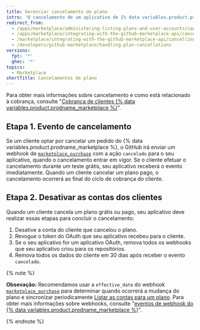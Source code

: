 ```yaml
---
title: Gerenciar cancelamento de plano
intro: 'O cancelamento de um aplicativo de {% data variables.product.prodname_marketplace %} aciona o webhook do evento [`marketplace_purchase` event](/marketplace/integrating-with-the-github-marketplace-api/github-marketplace-webhook-events) com a ação `cancelado`, que dá início ao fluxo de cancelamento.'
redirect_from:
  - /apps/marketplace/administering-listing-plans-and-user-accounts/cancelling-plans/
  - /apps/marketplace/integrating-with-the-github-marketplace-api/cancelling-plans/
  - /marketplace/integrating-with-the-github-marketplace-api/cancelling-plans
  - /developers/github-marketplace/handling-plan-cancellations
versions:
  fpt: '*'
  ghec: '*'
topics:
  - Marketplace
shortTitle: Cancelamentos de plano
---
```


Para obter mais informações sobre cancelamento e como está relacionado à cobrança, consulte "[Cobrança de clientes {% data variables.product.prodname_marketplace %}](/apps//marketplace/administering-listing-plans-and-user-accounts/billing-customers-in-github-marketplace)".

## Etapa 1. Evento de cancelamento

Se um cliente optar por cancelar um pedido do {% data variables.product.prodname_marketplace %}, o GitHub irá enviar um webhook de [`marketplace_purchase`](/marketplace/integrating-with-the-github-marketplace-api/github-marketplace-webhook-events/) com a ação `cancelado` para o seu aplicativo, quando o cancelamento entrar em vigor. Se o cliente efetuar o cancelamento durante um teste grátis, seu aplicativo receberá o evento imediatamente. Quando um cliente cancelar um plano pago, o cancelamento ocorrerá ao final do ciclo de cobrança do cliente.

## Etapa 2. Desativar as contas dos clientes

Quando um cliente cancela um plano grátis ou pago, seu aplicativo deve realizar essas etapas para concluir o cancelamento:

1. Desative a conta do cliente que cancelou o plano.
1. Revogue o token do OAuth que seu aplicativo recebeu para o cliente.
1. Se o seu aplicativo for um aplicativo OAuth, remova todos os webhooks que seu aplicativo criou para os repositórios.
1. Remova todos os dados do cliente em 30 dias após receber o evento `cancelado`.

{% note %}

**Obsevação:** Recomendamos usar a `effective_date` do webhook [`marketplace_purchase`](/marketplace/integrating-with-the-github-marketplace-api/github-marketplace-webhook-events/) para determinar quando ocorrerá a mudança do plano e sincronizar periodicamente [Listar as contas para um plano](/rest/reference/apps#list-accounts-for-a-plan). Para obter mais informações sobre webhooks, consulte "[eventos de webhook do {% data variables.product.prodname_marketplace %}](/marketplace/integrating-with-the-github-marketplace-api/github-marketplace-webhook-events/)".

{% endnote %}
